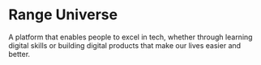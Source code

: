 # Range Universe

A platform that enables people to excel in tech, whether through learning digital skills or building digital products that make our lives easier and better.
